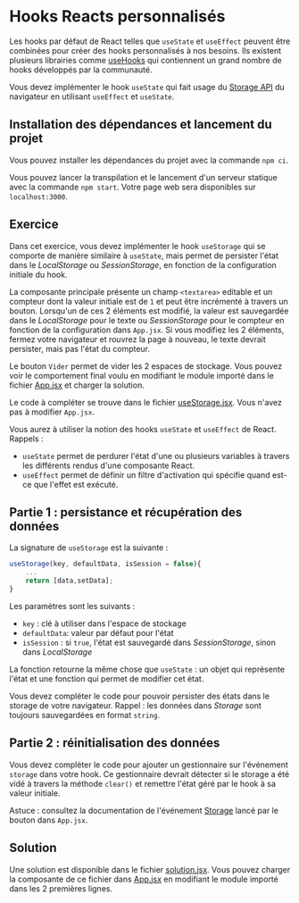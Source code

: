 # Hooks Reacts personnalisés

Les hooks par défaut de React telles que `useState` et `useEffect` peuvent être combinées pour créer des hooks personnalisés à nos besoins. Ils existent plusieurs librairies comme [useHooks](https://github.com/uidotdev/usehooks) qui contiennent un grand nombre de hooks développés par la communauté.

Vous devez implémenter le hook `useState` qui fait usage du [Storage API](https://developer.mozilla.org/en-US/docs/Web/API/Storage) du navigateur en utilisant `useEffect` et `useState`.

## Installation des dépendances et lancement du projet

Vous pouvez installer les dépendances du projet avec la commande `npm ci`.

Vous pouvez lancer la transpilation et le lancement d'un serveur statique avec la commande `npm start`. Votre page web sera disponibles sur `localhost:3000`.

## Exercice 

Dans cet exercice, vous devez implémenter le hook `useStorage` qui se comporte de manière similaire à `useState`, mais permet de persister l'état dans le _LocalStorage_ ou _SessionStorage_, en fonction de la configuration initiale du hook.

La composante principale présente un champ `<textarea>` editable et un compteur dont la valeur initiale est de `1` et peut être incrémenté à travers un bouton. Lorsqu'un de ces 2 éléments est modifié, la valeur est sauvegardée dans le _LocalStorage_ pour le texte ou _SessionStorage_ pour le compteur en fonction de la configuration dans `App.jsx`. Si vous modifiez les 2 éléments, fermez votre navigateur et rouvrez la page à nouveau, le texte devrait persister, mais pas l'état du compteur.

Le bouton `Vider` permet de vider les 2 espaces de stockage. Vous pouvez voir le comportement final voulu en modifiant le module importé dans le fichier [App.jsx](./src/App.jsx) et charger la solution.

Le code à compléter se trouve dans le fichier [useStorage.jsx](./src/useStorage.jsx). Vous n'avez pas à modifier `App.jsx`.

Vous aurez à utiliser la notion des hooks `useState` et `useEffect` de React. 
Rappels : 
- `useState` permet de perdurer l'état d'une ou plusieurs variables à travers les différents rendus d'une composante React. 
- `useEffect` permet de définir un filtre d'activation qui spécifie quand est-ce que l'effet est exécuté.

## Partie 1 : persistance et récupération des données

La signature de `useStorage` est la suivante :
```js
useStorage(key, defaultData, isSession = false){
    ...
    return [data,setData];
}
```
Les paramètres sont les suivants : 
- `key` : clé à utiliser dans l'espace de stockage
- `defaultData`: valeur par défaut pour l'état
- `isSession` : si `true`, l'état est sauvegardé dans _SessionStorage_, sinon dans _LocalStorage_

La fonction retourne la même chose que `useState` : un objet qui représente l'état et une fonction qui permet de modifier cet état.

Vous devez compléter le code pour pouvoir persister des états dans le storage de votre navigateur.
Rappel : les données dans _Storage_ sont toujours sauvegardées en format `string`.

## Partie 2 : réinitialisation des données

Vous devez compléter le code pour ajouter un gestionnaire sur l'événement `storage` dans votre hook. Ce gestionnaire devrait détecter si le storage a été vidé à travers la méthode `clear()` et remettre l'état géré par le hook à sa valeur initiale.

Astuce : consultez la documentation de l'événement [Storage](https://developer.mozilla.org/en-US/docs/Web/API/Window/storage_event) lancé par le bouton dans `App.jsx`.


## Solution

Une solution est disponible dans le fichier [solution.jsx](./src/solution.jsx). Vous pouvez charger la composante de ce fichier dans [App.jsx](./src/App.jsx) en modifiant le module importé dans les 2 premières lignes.